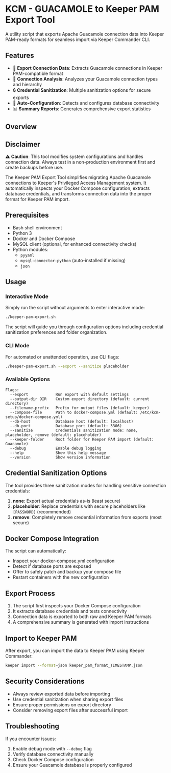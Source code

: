 # KCM - GUACAMOLE to Keeper PAM Export Tool

A utility script that exports Apache Guacamole connection data into Keeper PAM-ready formats for seamless import via Keeper Commander CLI.

## Features

- 🔄 **Export Connection Data**: Extracts Guacamole connections in Keeper PAM-compatible format
- 🔎 **Connection Analysis**: Analyzes your Guacamole connection types and hierarchy
- 🔒 **Credential Sanitization**: Multiple sanitization options for secure exports
- 🔧 **Auto-Configuration**: Detects and configures database connectivity
- 📊 **Summary Reports**: Generates comprehensive export statistics

## Overview

## Disclaimer

⚠️ **Caution**: This tool modifies system configurations and handles connection data. Always test in a non-production environment first and create backups before use.


The Keeper PAM Export Tool simplifies migrating Apache Guacamole connections to Keeper's Privileged Access Management system. It automatically inspects your Docker Compose configuration, extracts database credentials, and transforms connection data into the proper format for Keeper PAM import.

## Prerequisites

- Bash shell environment
- Python 3
- Docker and Docker Compose
- MySQL client (optional, for enhanced connectivity checks)
- Python modules:
  - `pyyaml`
  - `mysql-connector-python` (auto-installed if missing)
  - `json`

## Usage

### Interactive Mode

Simply run the script without arguments to enter interactive mode:

```bash
./keeper-pam-export.sh
```

The script will guide you through configuration options including credential sanitization preferences and folder organization.

### CLI Mode

For automated or unattended operation, use CLI flags:

```bash
./keeper-pam-export.sh --export --sanitize placeholder
```

### Available Options

```
Flags:
  --export            Run export with default settings
  --output-dir DIR    Custom export directory (default: current directory)
  --filename-prefix   Prefix for output files (default: keeper)
  --compose-file      Path to docker-compose.yml (default: /etc/kcm-setup/docker-compose.yml)
  --db-host           Database host (default: localhost)
  --db-port           Database port (default: 3306)
  --sanitize          Credentials sanitization mode: none, placeholder, remove (default: placeholder)
  --keeper-folder     Root folder for Keeper PAM import (default: Guacamole)
  --debug             Enable debug logging
  --help              Show this help message
  --version           Show version information
```

## Credential Sanitization Options

The tool provides three sanitization modes for handling sensitive connection credentials:

1. **none**: Export actual credentials as-is (least secure)
2. **placeholder**: Replace credentials with secure placeholders like `[PASSWORD]` (recommended)
3. **remove**: Completely remove credential information from exports (most secure)

## Docker Compose Integration

The script can automatically:
- Inspect your docker-compose.yml configuration
- Detect if database ports are exposed
- Offer to safely patch and backup your compose file
- Restart containers with the new configuration

## Export Process

1. The script first inspects your Docker Compose configuration
2. It extracts database credentials and tests connectivity
3. Connection data is exported to both raw and Keeper PAM formats
4. A comprehensive summary is generated with import instructions

## Import to Keeper PAM

After export, you can import the data to Keeper PAM using Keeper Commander:

```bash
keeper import --format=json keeper_pam_format_TIMESTAMP.json
```

## Security Considerations

- Always review exported data before importing
- Use credential sanitization when sharing export files
- Ensure proper permissions on export directory
- Consider removing export files after successful import

## Troubleshooting

If you encounter issues:

1. Enable debug mode with `--debug` flag
2. Verify database connectivity manually
3. Check Docker Compose configuration
4. Ensure your Guacamole database is properly configured


